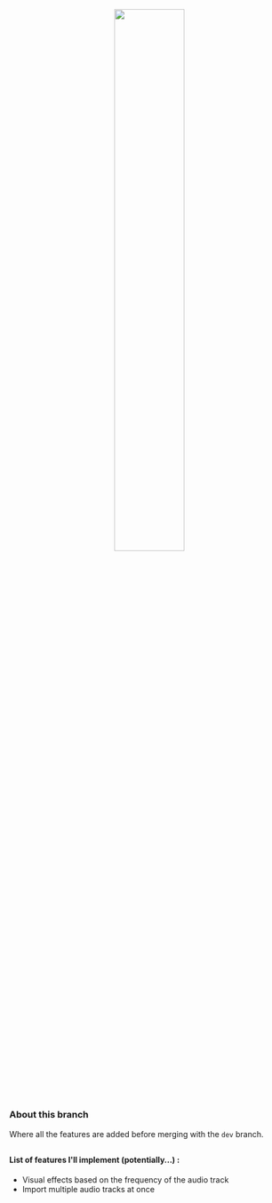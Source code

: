 <div align="center">
<img src="https://i.ibb.co/QjSHzMX/tracklist.png" style="width:50%">
</div>

## 

### About this branch

Where all the features are added before merging with the `dev` branch.

##

#### List of features I'll implement (potentially...) :
 - Visual effects based on the frequency of the audio track
 - Import multiple audio tracks at once

